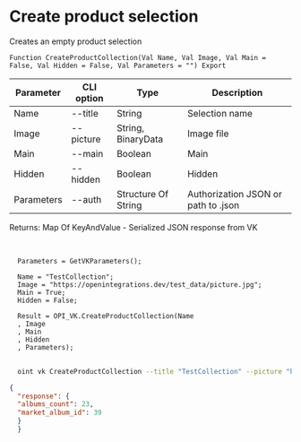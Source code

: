 ﻿---
sidebar_position: 3
---

# Create product selection
 Creates an empty product selection



`Function CreateProductCollection(Val Name, Val Image, Val Main = False, Val Hidden = False, Val Parameters = "") Export`

  | Parameter | CLI option | Type | Description |
  |-|-|-|-|
  | Name | --title | String | Selection name |
  | Image | --picture | String, BinaryData | Image file |
  | Main | --main | Boolean | Main |
  | Hidden | --hidden | Boolean | Hidden |
  | Parameters | --auth | Structure Of String | Authorization JSON or path to .json |

  
  Returns:  Map Of KeyAndValue - Serialized JSON response from VK

<br/>




```bsl title="Code example"
  Parameters = GetVKParameters();
  
  Name = "TestCollection";
  Image = "https://openintegrations.dev/test_data/picture.jpg";
  Main = True;
  Hidden = False;
  
  Result = OPI_VK.CreateProductCollection(Name
  , Image
  , Main
  , Hidden
  , Parameters);
```



```sh title="CLI command example"
    
  oint vk CreateProductCollection --title "TestCollection" --picture "https://openintegrations.dev/test_data/picture.jpg" --main "True" --hidden "False" --auth "GetVKParameters()"

```

```json title="Result"
{
  "response": {
  "albums_count": 23,
  "market_album_id": 39
  }
  }
```
